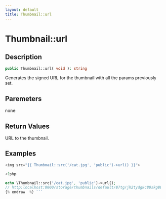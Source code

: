 ```yaml
---
layout: default
title: Thumbnail::url
---
```


# Thumbnail::url

## Description

```php
public Thumbnail::url( void ): string
```

Generates the signed URL for the thumbnail with all the params previously set.

## Paremeters

none

## Return Values

URL to the thumbnail.

## Examples

```php {% raw  %}
<img src="{{ Thumbnail::src('/cat.jpg', 'public')->url() }}">

<?php

echo \Thumbnail::src('/cat.jpg', 'public')->url();
// http:localhost:8000/storage/thumbnails/default/87tg/jh2tydgkc80skg88sokwc.jpg?p=cat.jpg&s=pd
{% endraw  %} ```
